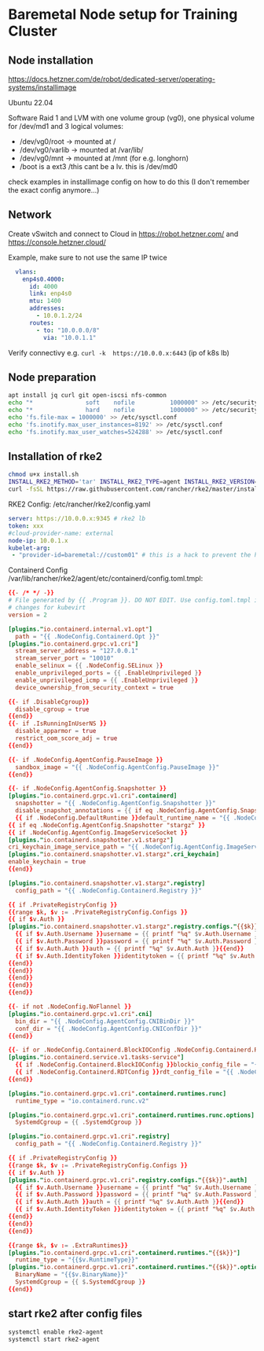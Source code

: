 # Baremetal Node setup for Training Cluster

## Node installation

https://docs.hetzner.com/de/robot/dedicated-server/operating-systems/installimage

Ubuntu 22.04

Software Raid 1 and LVM with one volume group (vg0), one physical volume for /dev/md1 and  3 logical volumes:
* /dev/vg0/root -> mounted at /
* /dev/vg0/varlib ->  mounted at /var/lib/
* /dev/vg0/mnt -> mounted at /mnt (for e.g. longhorn)
* /boot is a ext3 /this cant be a lv. this is /dev/md0

check examples in installimage config on how to do this (I don't remember the exact config anymore...)

## Network

Create vSwitch and connect to Cloud in https://robot.hetzner.com/ and https://console.hetzner.cloud/

Example, make sure to not use the same IP twice

```yaml
  vlans:
    enp4s0.4000:
      id: 4000
      link: enp4s0
      mtu: 1400
      addresses:
        - 10.0.1.2/24
      routes:
        - to: "10.0.0.0/8"
          via: "10.0.1.1"
```

Verify connectivy e.g. `curl -k  https://10.0.0.x:6443` (ip of k8s lb)

## Node preparation

```bash
apt install jq curl git open-iscsi nfs-common
echo "*               soft    nofile          1000000" >> /etc/security/limits.conf
echo "*               hard    nofile          1000000" >> /etc/security/limits.conf
echo 'fs.file-max = 1000000' >> /etc/sysctl.conf
echo 'fs.inotify.max_user_instances=8192' >> /etc/sysctl.conf
echo 'fs.inotify.max_user_watches=524288' >> /etc/sysctl.conf
```

## Installation of rke2

```bash
chmod u+x install.sh
INSTALL_RKE2_METHOD='tar' INSTALL_RKE2_TYPE=agent INSTALL_RKE2_VERSION=v1.30.1+rke2r1 ./install.sh
curl -fsSL https://raw.githubusercontent.com/rancher/rke2/master/install.sh --output install.sh
```

RKE2 Config: /etc/rancher/rke2/config.yaml

```yaml
server: https://10.0.0.x:9345 # rke2 lb
token: xxx 
#cloud-provider-name: external
node-ip: 10.0.1.x
kubelet-arg:
 - "provider-id=baremetal://custom01" # this is a hack to prevent the hetzner ccm to remove the node. but tbv, with overlay setup this might not be needed anymore and ccm can also handle robot server in this mode (not tested yet, but cluster uses overlay now instead of native routed mode)
 ```

Containerd Config /var/lib/rancher/rke2/agent/etc/containerd/config.toml.tmpl:

```toml
{{- /* */ -}}
# File generated by {{ .Program }}. DO NOT EDIT. Use config.toml.tmpl instead.
# changes for kubevirt
version = 2

[plugins."io.containerd.internal.v1.opt"]
  path = "{{ .NodeConfig.Containerd.Opt }}"
[plugins."io.containerd.grpc.v1.cri"]
  stream_server_address = "127.0.0.1"
  stream_server_port = "10010"
  enable_selinux = {{ .NodeConfig.SELinux }}
  enable_unprivileged_ports = {{ .EnableUnprivileged }}
  enable_unprivileged_icmp = {{ .EnableUnprivileged }}
  device_ownership_from_security_context = true

{{- if .DisableCgroup}}
  disable_cgroup = true
{{end}}
{{- if .IsRunningInUserNS }}
  disable_apparmor = true
  restrict_oom_score_adj = true
{{end}}

{{- if .NodeConfig.AgentConfig.PauseImage }}
  sandbox_image = "{{ .NodeConfig.AgentConfig.PauseImage }}"
{{end}}

{{- if .NodeConfig.AgentConfig.Snapshotter }}
[plugins."io.containerd.grpc.v1.cri".containerd]
  snapshotter = "{{ .NodeConfig.AgentConfig.Snapshotter }}"
  disable_snapshot_annotations = {{ if eq .NodeConfig.AgentConfig.Snapshotter "stargz" }}false{{else}}true{{end}}
  {{ if .NodeConfig.DefaultRuntime }}default_runtime_name = "{{ .NodeConfig.DefaultRuntime }}"{{end}}
{{ if eq .NodeConfig.AgentConfig.Snapshotter "stargz" }}
{{ if .NodeConfig.AgentConfig.ImageServiceSocket }}
[plugins."io.containerd.snapshotter.v1.stargz"]
cri_keychain_image_service_path = "{{ .NodeConfig.AgentConfig.ImageServiceSocket }}"
[plugins."io.containerd.snapshotter.v1.stargz".cri_keychain]
enable_keychain = true
{{end}}

[plugins."io.containerd.snapshotter.v1.stargz".registry]
  config_path = "{{ .NodeConfig.Containerd.Registry }}"

{{ if .PrivateRegistryConfig }}
{{range $k, $v := .PrivateRegistryConfig.Configs }}
{{ if $v.Auth }}
[plugins."io.containerd.snapshotter.v1.stargz".registry.configs."{{$k}}".auth]
  {{ if $v.Auth.Username }}username = {{ printf "%q" $v.Auth.Username }}{{end}}
  {{ if $v.Auth.Password }}password = {{ printf "%q" $v.Auth.Password }}{{end}}
  {{ if $v.Auth.Auth }}auth = {{ printf "%q" $v.Auth.Auth }}{{end}}
  {{ if $v.Auth.IdentityToken }}identitytoken = {{ printf "%q" $v.Auth.IdentityToken }}{{end}}
{{end}}
{{end}}
{{end}}
{{end}}
{{end}}

{{- if not .NodeConfig.NoFlannel }}
[plugins."io.containerd.grpc.v1.cri".cni]
  bin_dir = "{{ .NodeConfig.AgentConfig.CNIBinDir }}"
  conf_dir = "{{ .NodeConfig.AgentConfig.CNIConfDir }}"
{{end}}

{{- if or .NodeConfig.Containerd.BlockIOConfig .NodeConfig.Containerd.RDTConfig }}
[plugins."io.containerd.service.v1.tasks-service"]
  {{ if .NodeConfig.Containerd.BlockIOConfig }}blockio_config_file = "{{ .NodeConfig.Containerd.BlockIOConfig }}"{{end}}
  {{ if .NodeConfig.Containerd.RDTConfig }}rdt_config_file = "{{ .NodeConfig.Containerd.RDTConfig }}"{{end}}
{{end}}

[plugins."io.containerd.grpc.v1.cri".containerd.runtimes.runc]
  runtime_type = "io.containerd.runc.v2"

[plugins."io.containerd.grpc.v1.cri".containerd.runtimes.runc.options]
  SystemdCgroup = {{ .SystemdCgroup }}

[plugins."io.containerd.grpc.v1.cri".registry]
  config_path = "{{ .NodeConfig.Containerd.Registry }}"

{{ if .PrivateRegistryConfig }}
{{range $k, $v := .PrivateRegistryConfig.Configs }}
{{ if $v.Auth }}
[plugins."io.containerd.grpc.v1.cri".registry.configs."{{$k}}".auth]
  {{ if $v.Auth.Username }}username = {{ printf "%q" $v.Auth.Username }}{{end}}
  {{ if $v.Auth.Password }}password = {{ printf "%q" $v.Auth.Password }}{{end}}
  {{ if $v.Auth.Auth }}auth = {{ printf "%q" $v.Auth.Auth }}{{end}}
  {{ if $v.Auth.IdentityToken }}identitytoken = {{ printf "%q" $v.Auth.IdentityToken }}{{end}}
{{end}}
{{end}}
{{end}}

{{range $k, $v := .ExtraRuntimes}}
[plugins."io.containerd.grpc.v1.cri".containerd.runtimes."{{$k}}"]
  runtime_type = "{{$v.RuntimeType}}"
[plugins."io.containerd.grpc.v1.cri".containerd.runtimes."{{$k}}".options]
  BinaryName = "{{$v.BinaryName}}"
  SystemdCgroup = {{ $.SystemdCgroup }}
{{end}}
```

## start rke2 after config files

```bash
systemctl enable rke2-agent
systemctl start rke2-agent
```